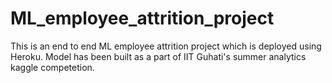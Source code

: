 # ML_employee_attrition_project
This is an end to end ML employee attrition project which is deployed using Heroku.
Model has been built as a part of IIT Guhati's summer analytics kaggle competetion.
